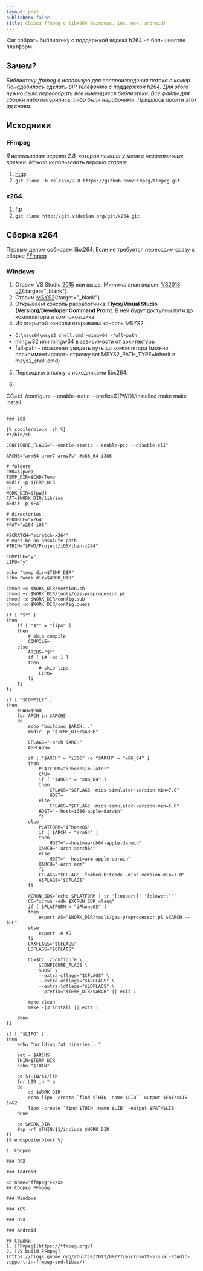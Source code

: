 ```yaml
---
layout: post
published: false
title: Сборка ffmpeg с libx264 (windows, ios, osx, android)
---
```


Как собрать библиотеку с поддержкой кодека h264 на большинстве платформ.

## Зачем?

*Библиотеку ffmpeg я использую для воспроизведения потока с камер. Понадобилось сделать SIP телефонию с поддержкой h264. Для этого нужно было пересобрать все имеющиеся библиотеки. Все файлы для сборки либо потерялись, либо были нерабочими. Пришлось пройти этот ад снова.*

## Исходники

### FFmpeg
*Я использовал версию 2.8, которая лежала у меня с незапамятных времен. Можно использовать версию старше.*

1. [http](https://github.com/FFmpeg/FFmpeg/archive/release/2.8.zip):
2. `git clone -b release/2.8 https://github.com/FFmpeg/FFmpeg.git`

### x264

1. [ftp](ftp://ftp.videolan.org/pub/x264/snapshots/last_x264.tar.bz2)
2. `git clone http://git.videolan.org/git/x264.git`

## Cборка x264
Первым делом собираем libx264. Если не требуется переходим сразу к сборке [FFmpeg](#ffmpeg)

### Windows
1. Ставим VS Studio [2015](https://www.visualstudio.com/ru/vs/older-downloads/) или выше. Минимальная версия [VS2013 u2](https://stackoverflow.com/questions/23099999/windows-how-to-build-x264-lib-instead-of-dll){:target="_blank"}.
2. Ставим [MSYS2](https://www.msys2.org/){:target="_blank"}.
3. Открываем консоль разработчика. **Пуск/Visual Studio (Version)/Developer Command Promt**. В ней будут доступны пути до компилятора и компоновщика.
4. Из открытой консоли открываем консоль MSYS2. 
- `C:\msys64\msys2_shell.cmd -mingw64 -full-path`
- mingw32 или mingw64 в зависимости от архитектуры
- full-path - позволяет увидеть путь до компилятора (можно раскомментировать строчку set MSYS2_PATH_TYPE=inherit в msys2_shell.cmd)

5. Переходим в папку с исходниками libx264.
6. ```bash
CC=cl ./configure --enable-static --prefix=${PWD}/installed
make
make install
```

### iOS

{% spoilerblock .sh %}
#!/bin/sh

CONFIGURE_FLAGS="--enable-static --enable-pic --disable-cli"

ARCHS="arm64 armv7 armv7s" #x86_64 i386

# folders
CWD=$(pwd)
TEMP_DIR=$CWD/Temp
mkdir -p $TEMP_DIR
cd ../..
WORK_DIR=$(pwd)
FAT=$WORK_DIR/lib/ios
mkdir -p $FAT

# directories
#SOURCE="x264"
#FAT="x264-iOS"

#SCRATCH="scratch-x264"
# must be an absolute path
#THIN="$PWD/Project/iOS/thin-x264"

COMPILE="y"
LIPO="y"

echo "temp dir=$TEMP_DIR"
echo "work dir=$WORK_DIR"

chmod +x $WORK_DIR/version.sh
chmod +x $WORK_DIR/tools/gas-preprocessor.pl
chmod +x $WORK_DIR/config.sub
chmod +x $WORK_DIR/config.guess

if [ "$*" ]
then
    if [ "$*" = "lipo" ]
    then
        # skip compile
        COMPILE=
    else
        ARCHS="$*"
        if [ $# -eq 1 ]
        then
            # skip lipo
            LIPO=
        fi
    fi
fi

if [ "$COMPILE" ]
then
    #CWD=$PWD
    for ARCH in $ARCHS
    do
        echo "building $ARCH..."
        mkdir -p "$TEMP_DIR/$ARCH"
        
        CFLAGS="-arch $ARCH"
        ASFLAGS=

        if [ "$ARCH" = "i386" -o "$ARCH" = "x86_64" ]
        then
            PLATFORM="iPhoneSimulator"
            CPU=
            if [ "$ARCH" = "x86_64" ]
            then
                CFLAGS="$CFLAGS -mios-simulator-version-min=7.0"
                HOST=
            else
                CFLAGS="$CFLAGS -mios-simulator-version-min=5.0"
            HOST="--host=i386-apple-darwin"
            fi
        else
            PLATFORM="iPhoneOS"
            if [ $ARCH = "arm64" ]
            then
                HOST="--host=aarch64-apple-darwin"
            XARCH="-arch aarch64"
            else
                HOST="--host=arm-apple-darwin"
            XARCH="-arch arm"
            fi
            CFLAGS="$CFLAGS -fembed-bitcode -mios-version-min=7.0"
            ASFLAGS="$CFLAGS"
        fi

        XCRUN_SDK=`echo $PLATFORM | tr '[:upper:]' '[:lower:]'`
        CC="xcrun -sdk $XCRUN_SDK clang"
        if [ $PLATFORM = "iPhoneOS" ]
        then
            export AS="$WORK_DIR/tools/gas-preprocessor.pl $XARCH -- $CC"
        else
            export -n AS
        fi
        CXXFLAGS="$CFLAGS"
        LDFLAGS="$CFLAGS"

        CC=$CC ./configure \
            $CONFIGURE_FLAGS \
            $HOST \
            --extra-cflags="$CFLAGS" \
            --extra-asflags="$ASFLAGS" \
            --extra-ldflags="$LDFLAGS" \
            --prefix="$TEMP_DIR/$ARCH" || exit 1

        make clean
        make -j3 install || exit 1

    done
fi

if [ "$LIPO" ]
then
    echo "building fat binaries..."
    
    set - $ARCHS
    THIN=$TEMP_DIR
    echo "$THIN"

    cd $THIN/$1/lib
    for LIB in *.a
    do
        cd $WORK_DIR
        echo lipo -create `find $THIN -name $LIB` -output $FAT/$LIB 1>&2
        lipo -create `find $THIN -name $LIB` -output $FAT/$LIB
    done

    cd $WORK_DIR
    #cp -rf $THIN/$1/include $WORK_DIR
fi
{% endspoilerblock %}

1. Сборка

### OSX

### Android

<a name="ffmpeg"></a>
## Cборка FFmpeg

### Windows

### iOS

### OSX

### Android

## Ссылки
1. [FFmpeg](https://ffmpeg.org/)
2. [VS build FFmpeg](https://blogs.gnome.org/rbultje/2012/09/27/microsoft-visual-studio-support-in-ffmpeg-and-libav/)